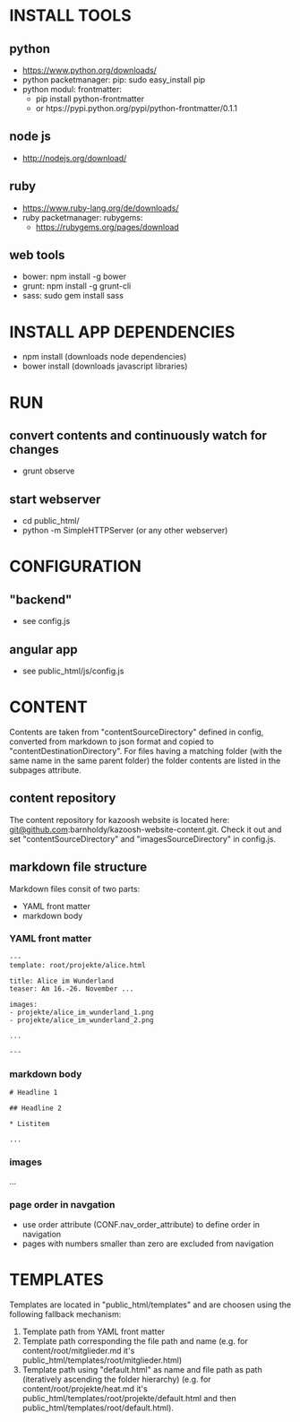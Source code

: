# INSTALL TOOLS

## python

* https://www.python.org/downloads/
* python packetmanager: pip: sudo easy_install pip 
* python modul: frontmatter:
	* pip install python-frontmatter
	* or htps://pypi.python.org/pypi/python-frontmatter/0.1.1

## node js

* http://nodejs.org/download/


## ruby

* https://www.ruby-lang.org/de/downloads/
* ruby packetmanager: rubygems: 
	* https://rubygems.org/pages/download


## web tools

* bower: npm install -g bower
* grunt: npm install -g grunt-cli
* sass: sudo gem install sass


# INSTALL APP DEPENDENCIES

* npm install  (downloads node dependencies)
* bower install (downloads javascript libraries)


# RUN

## convert contents and continuously watch for changes
* grunt observe

## start webserver
* cd public_html/
* python -m SimpleHTTPServer (or any other webserver)



# CONFIGURATION

## "backend"
* see config.js

## angular app

* see public_html/js/config.js

# CONTENT

Contents are taken from "contentSourceDirectory" defined in config, converted from markdown to json format and copied to "contentDestinationDirectory". For files having a matching folder (with the same name in the same parent folder) the folder contents are listed in the subpages attribute.

## content repository
The content repository for kazoosh website is located here: git@github.com:barnholdy/kazoosh-website-content.git. Check it out and set "contentSourceDirectory" and "imagesSourceDirectory" in config.js.


## markdown file structure

Markdown files consit of two parts:

* YAML front matter
* markdown body


### YAML front matter
	---
	template: root/projekte/alice.html

	title: Alice im Wunderland
	teaser: Am 16.-26. November ...

	images:
	- projekte/alice_im_wunderland_1.png
	- projekte/alice_im_wunderland_2.png

	...
	
	---
	

### markdown body

	# Headline 1
	
	## Headline 2
	
	* Listitem
	
	...

### images

...

### page order in navgation

* use order attribute (CONF.nav_order_attribute) to define order in navigation
* pages with numbers smaller than zero are excluded from navigation


# TEMPLATES

Templates are located in "public_html/templates" and are choosen using the following fallback mechanism:

1. Template path from YAML front matter
2. Template path corresponding the file path and name (e.g. for content/root/mitglieder.md it's public_html/templates/root/mitglieder.html) 
3. Template path using "default.html" as name and file path as path (iteratively ascending the folder hierarchy) (e.g. for content/root/projekte/heat.md it's public_html/templates/root/projekte/default.html and then public_html/templates/root/default.html).